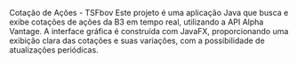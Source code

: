 Cotação de Ações - TSFbov
Este projeto é uma aplicação Java que busca e exibe cotações de ações da B3 em tempo real, utilizando a API Alpha Vantage. 
A interface gráfica é construída com JavaFX, proporcionando uma exibição clara das cotações e suas variações, com a possibilidade de atualizações periódicas.
